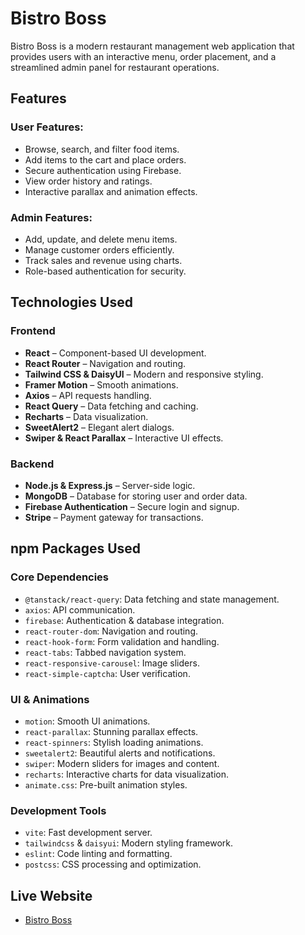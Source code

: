 # Bistro Boss

Bistro Boss is a modern restaurant management web application that provides users with an interactive menu, order placement, and a streamlined admin panel for restaurant operations.

## Features

### **User Features**:
- Browse, search, and filter food items.
- Add items to the cart and place orders.
- Secure authentication using Firebase.
- View order history and ratings.
- Interactive parallax and animation effects.

### **Admin Features**:
- Add, update, and delete menu items.
- Manage customer orders efficiently.
- Track sales and revenue using charts.
- Role-based authentication for security.

## Technologies Used

### **Frontend**
- **React** – Component-based UI development.
- **React Router** – Navigation and routing.
- **Tailwind CSS & DaisyUI** – Modern and responsive styling.
- **Framer Motion** – Smooth animations.
- **Axios** – API requests handling.
- **React Query** – Data fetching and caching.
- **Recharts** – Data visualization.
- **SweetAlert2** – Elegant alert dialogs.
- **Swiper & React Parallax** – Interactive UI effects.

### **Backend**
- **Node.js & Express.js** – Server-side logic.
- **MongoDB** – Database for storing user and order data.
- **Firebase Authentication** – Secure login and signup.
- **Stripe** – Payment gateway for transactions.

## npm Packages Used

### **Core Dependencies**
- `@tanstack/react-query`: Data fetching and state management.
- `axios`: API communication.
- `firebase`: Authentication & database integration.
- `react-router-dom`: Navigation and routing.
- `react-hook-form`: Form validation and handling.
- `react-tabs`: Tabbed navigation system.
- `react-responsive-carousel`: Image sliders.
- `react-simple-captcha`: User verification.

### **UI & Animations**
- `motion`: Smooth UI animations.
- `react-parallax`: Stunning parallax effects.
- `react-spinners`: Stylish loading animations.
- `sweetalert2`: Beautiful alerts and notifications.
- `swiper`: Modern sliders for images and content.
- `recharts`: Interactive charts for data visualization.
- `animate.css`: Pre-built animation styles.

### **Development Tools**
- `vite`: Fast development server.
- `tailwindcss` & `daisyui`: Modern styling framework.
- `eslint`: Code linting and formatting.
- `postcss`: CSS processing and optimization.

## Live Website

- [Bistro Boss](https://bistroboss-84f46.web.app/)


